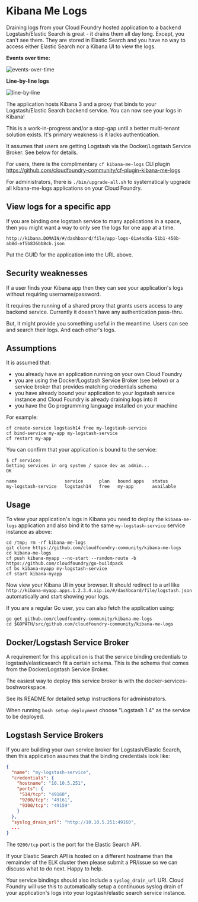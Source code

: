 Kibana Me Logs
==============

Draining logs from your Cloud Foundry hosted application to a backend Logstash/Elastic Search is great - it drains them all day long. Except, you can't see them. They are stored in Elastic Search and you have no way to access either Elastic Search nor a Kibana UI to view the logs.

**Events over time:**

![events-over-time](http://cl.ly/image/0r0O2a1n2D1W/events-over-time.png)

**Line-by-line logs**

![line-by-line](http://cl.ly/image/3M2U3A3u1v0S/line-by-line_logs.png)

The application hosts Kibana 3 and a proxy that binds to your Logstash/Elastic Search backend service. You can now see your logs in Kibana!

This is a work-in-progress and/or a stop-gap until a better multi-tenant solution exists. It's primary weakness is it lacks authentication.

It assumes that users are getting Logstash via the Docker/Logstash Service Broker. See below for details.

For users, there is the complimentary `cf kibana-me-logs` CLI plugin https://github.com/cloudfoundry-community/cf-plugin-kibana-me-logs

For administrators, there is `./bin/upgrade-all.sh` to systematically upgrade all kibana-me-logs applications on your Cloud Foundry.

View logs for a specific app
----------------------------

If you are binding one logstash service to many applications in a space, then you might want a way to only see the logs for one app at a time.

`http://kibana.DOMAIN/#/dashboard/file/app-logs-01a4ad6a-51b1-450b-ab8d-ef5b836bb8cb.json`

Put the GUID for the application into the URL above.

Security weaknesses
-------------------

If a user finds your Kibana app then they can see your application's logs without requiring username/password.

It requires the running of a shared proxy that grants users access to any backend service. Currently it doesn't have any authentication pass-thru.

But, it might provide you something useful in the meantime. Users can see and search their logs. And each other's logs.

Assumptions
-----------

It is assumed that:

-	you already have an application running on your own Cloud Foundry
-	you are using the Docker/Logstash Service Broker (see below) or a service broker that provides matching credentials schema
-	you have already bound your application to your logstash service instance and Cloud Foundry is already draining logs into it
-	you have the Go programming language installed on your machine

For example:

```
cf create-service logstash14 free my-logstash-service
cf bind-service my-app my-logstash-service
cf restart my-app
```

You can confirm that your application is bound to the service:

```
$ cf services
Getting services in org system / space dev as admin...
OK

name                  service      plan   bound apps   status
my-logstash-service   logstash14   free   my-app       available
```

Usage
-----

To view your application's logs in Kibana you need to deploy the `kibana-me-logs` application and also bind it to the same `my-logstash-service` service instance as above:

```
cd /tmp; rm -rf kibana-me-logs
git clone https://github.com/cloudfoundry-community/kibana-me-logs
cd kibana-me-logs
cf push kibana-myapp --no-start --random-route -b https://github.com/cloudfoundry/go-buildpack
cf bs kibana-myapp my-logstash-service
cf start kibana-myapp
```

Now view your Kibana UI in your browser. It should redirect to a url like `http://kibana-myapp.apps.1.2.3.4.xip.io/#/dashboard/file/logstash.json` automatically and start showing your logs.

If you are a regular Go user, you can also fetch the application using:

```
go get github.com/cloudfoundry-community/kibana-me-logs
cd $GOPATH/src/github.com/cloudfoundry-community/kibana-me-logs
```

Docker/Logstash Service Broker
------------------------------

A requirement for this application is that the service binding credentials to logstash/elasticsearch fit a certain schema. This is the schema that comes from the Docker/Logstash Service Broker.

The easiest way to deploy this service broker is with the docker-services-boshworkspace.

See its README for detailed setup instructions for administrators.

When running `bosh setup deployment` choose "Logstash 1.4" as the service to be deployed.

Logstash Service Brokers
------------------------

If you are building your own service broker for Logstash/Elastic Search, then this application assumes that the binding credentials look like:

```json
{
  "name": "my-logstash-service",
  "credentials": {
    "hostname": "10.10.5.251",
    "ports": {
     "514/tcp": "49160",
     "9200/tcp": "49161",
     "9300/tcp": "49159"
    }
  },
  "syslog_drain_url": "http://10.10.5.251:49160",
  ...
}
```

The `9200/tcp` port is the port for the Elastic Search API.

If your Elastic Search API is hosted on a different hostname than the remainder of the ELK cluster then please submit a PR/issue so we can discuss what to do next. Happy to help.

Your service bindings should also include a `syslog_drain_url` URI. Cloud Foundry will use this to automatically setup a continuous syslog drain of your application's logs into your logstash/elastic search service instance.
